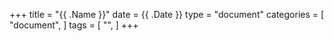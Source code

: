 +++
title = "{{ .Name }}"
date =  {{ .Date }}
type = "document"
categories = [ "document", ]
tags = [
    "",
]
+++
